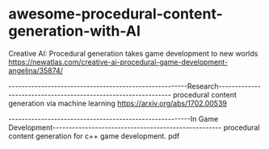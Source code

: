 # awesome-procedural-content-generation-with-AI
Creative AI: Procedural generation takes game development to new worlds https://newatlas.com/creative-ai-procedural-game-development-angelina/35874/


-------------------------------------------------------Research---------------------------------------------------------------
procedural content generation via machine learning https://arxiv.org/abs/1702.00539

--------------------------------------------------------In Game Development----------------------------------------------------
procedural content generation for c++ game development. pdf
